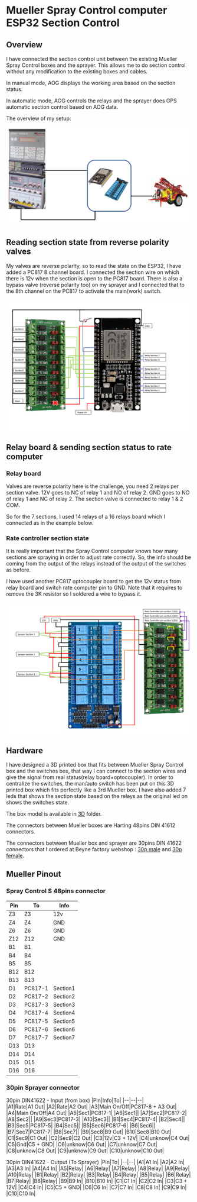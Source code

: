 # Mueller Spray Control computer ESP32 Section Control
## Overview
I have connected the section control unit between the existing Mueller Spray Control boxes and the sprayer. This allows me to do section control without any modification to the existing boxes and cables.

In manual mode, AOG displays the working area based on the section status.

In automatic mode, AOG controls the relays and the sprayer does GPS automatic section control based on AOG data.

The overview of my setup:

![overview](/Mueller_Spray_control-integration/Images/global.png)

## Reading section state from reverse polarity valves
My valves are reverse polarity, so to read the state on the ESP32, I have added a PC817 8 channel board. I connected the section wire on which there is 12v when the section is open to the PC817 board.
There is also a bypass valve (reverse polarity too) on my sprayer and I connected that to the 8th channel on the PC817 to activate the main(work) switch.

![esp32](/Mueller_Spray_control-integration/Images/esp32.png)

## Relay board & sending section status to rate computer
### Relay board
Valves are reverse polarity here is the challenge, you need 2 relays per section valve. 12V goes to NC of relay 1 and NO of relay 2. GND goes to NO of relay 1 and NC of relay 2. The section valve is connected to relay 1 & 2 COM.

So for the 7 sections, I used 14 relays of a 16 relays board which I connected as in the example below.

### Rate controller section state
It is really important that the Spray Control computer knows how many sections are spraying in order to adjust rate correctly. So, the info should be coming from the output of the relays instead of the output of the switches as before. 

I have used another PC817 optocoupler board to get the 12v status from relay board and switch rate computer pin to GND. Note that it requires to remove the 3K resistor so I soldered a wire to bypass it.

![relays](/Mueller_Spray_control-integration/Images/relays.png)

## Hardware
I have designed a 3D printed box that fits between Mueller Spray Control box and the switches box, that way I can connect to the section wires and give the signal from real status(relay board+optocoupler). In order to centralize the switches, the man/auto switch has been put on this 3D printed box which fits perfectly like a 3rd Mueller box. I have also added 7 leds that shows the section state based on the relays as the original led on shows the switches state.

The box model is available in [3D](/Mueller_Spray_control-integration/3D) folder.

The connectors between Mueller boxes are Harting 48pins DIN 41612 connectors.

The connectors between Mueller box and sprayer are 30pins DIN 41622 connectors that I ordered at Beyne factory webshop : [30p male](https://erp.beyne.be/fr_BE/shop/product/cnc-30-m-prise-30-poles-m-4485) and [30p female](https://erp.beyne.be/fr_BE/shop/product/cnc-30-v-prise-30-poles-f-4483).

## Mueller Pinout
### Spray Control S 48pins connector

|Pin|To |Info|
|---|---|----|
|Z3|Z3|12v|
|Z4|Z4|GND|
|Z6|Z6|GND|
|Z12|Z12|GND|
|B1|B1||
|B4|B4||
|B5|B5||
|B12|B12||
|B13|B13||
|D1|PC817-1|Section1|
|D2|PC817-2|Section2|
|D3|PC817-3|Section3|
|D4|PC817-4|Section4|
|D5|PC817-5|Section5|
|D6|PC817-6|Section6|
|D7|PC817-7|Section7|
|D13|D13||
|D14|D14||
|D15|D15||
|D16|D16||

### 30pin Sprayer connector
30pin DIN41622 - Input (from box)
|Pin|Info|To|
|--|--|--|		
|A1|Rate|A1 Out|
|A2|Rate|A2 Out|
|A3|Main On/Off|PC817-8 + A3 Out|
|A4|Main On/Off|A4 Out|
|A5|Sec1|PC817-1|
|A6|Sec1||
|A7|Sec2|PC817-2|
|A8|Sec2||
|A9|Sec3|PC817-3|
|A10|Sec3||
|B1|Sec4|PC817-4|
|B2|Sec4||
|B3|Sec5|PC817-5|
|B4|Sec5||
|B5|Sec6|PC817-6|
|B6|Sec6||
|B7|Sec7|PC817-7|
|B8|Sec7||
|B9|Sec8|B9 Out|
|B10|Sec8|B10 Out|
|C1|Sec9|C1 Out|
|C2|Sec9|C2 Out|
|C3|12v|C3 + 12V|
|C4|unknow|C4 Out|
|C5|Gnd|C5 + GND|
|C6|unknow|C6 Out|
|C7|unknow|C7 Out|
|C8|unknow|C8 Out|
|C9|unknow|C9 Out|
|C10|unknow|C10 Out|

30pin DIN41622 - Output (To Sprayer)
|Pin|To|
|--|--|	
|A1|A1 In|
|A2|A2 In|
|A3|A3 In|
|A4|A4 In|
|A5|Relay|
|A6|Relay|
|A7|Relay|
|A8|Relay|
|A9|Relay|
|A10|Relay|
|B1|Relay|
|B2|Relay|
|B3|Relay|
|B4|Relay|
|B5|Relay|
|B6|Relay|
|B7|Relay|
|B8|Relay|
|B9|B9 In|
|B10|B10 In|
|C1|C1 In|
|C2|C2 In|
|C3|C3 + 12V|
|C4|C4 In|
|C5|C5 + GND|
|C6|C6 In|
|C7|C7 In|
|C8|C8 In|
|C9|C9 In|
|C10|C10 In|